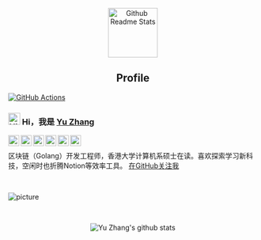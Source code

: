 <p align="center">
 <img width="100px" src="https://raw.githubusercontent.com/pseudoyu/image_hosting/master/hugo_images/profile_logo.svg" align="center" alt="Github Readme Stats" />
 <h2 align="center">Profile</h2>
</p>

[![GitHub Actions](https://github.com/pseudoyu/pseudoyu.github.io/workflows/build/badge.svg)](https://github.com/pseudoyu/pseudoyu.github.io/actions)

### <img src='https://qpluspicture.oss-cn-beijing.aliyuncs.com/6LjjQA/Hi.gif' alt='Hi' width="24"/> Hi，我是 [Yu Zhang](https://www.pseudoyu.com)

<a href="https://github.com/pseudoyu">
  <img align="left" alt="Yu's LinkdeIn" width="22px" src="https://cdn.jsdelivr.net/npm/simple-icons@3.13.0/icons/github.svg" />
</a>

<a href="https://www.linkedin.com/in/pseudoyu/">
  <img align="left" alt="Yu's LinkdeIn" width="22px" src="https://cdn.jsdelivr.net/npm/simple-icons@v3/icons/linkedin.svg" />
</a>

<a href="https://www.coursera.org/user/ffe947f087d1f63b161c3fcb310a6578">
  <img align="left" alt="Yu's Coursera" width="22px" src="https://cdn.jsdelivr.net/npm/simple-icons@3.13.0/icons/coursera.svg"/>
</a>

<a href="https://medium.com/@pseudoyu">
  <img align="left" alt="Yu's Leetcode" width="22px" src="https://cdn.jsdelivr.net/npm/simple-icons@v3/icons/medium.svg"/>
</a>

<a href="https://www.goodreads.com/user/show/121369734-yu-zhang">
  <img align="left" alt="Yu's Goodreads" width="22px" src="https://cdn.jsdelivr.net/npm/simple-icons@3.13.0/icons/goodreads.svg" />
</a>

<a href="https://www.youtube.com/channel/UCR0O0s303tGBi3P02hstQPA/">
  <img align="left" alt="Yu's YouTube" width="22px" src="https://cdn.jsdelivr.net/npm/simple-icons@3.13.0/icons/youtube.svg"/>
</a>

<br />

<div>
<p>

区块链（Golang）开发工程师，香港大学计算机系硕士在读。喜欢探索学习新科技，空闲时也折腾Notion等效率工具。 [在GitHub关注我](https://github.com/pseudoyu)

</h4>
</div>

<br />

![picture](https://raw.githubusercontent.com/pseudoyu/image_hosting/master/hugo_images/dino.gif)

<br />

<div align="center">

![Yu Zhang's github stats](https://github-readme-stats.vercel.app/api?username=pseudoyu&show_icons=true)

</div>